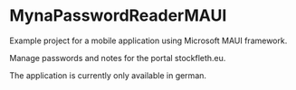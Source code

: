 # MynaPasswordReaderMAUI
Example project for a mobile application using Microsoft MAUI framework.

Manage passwords and notes for the portal stockfleth.eu.

The application is currently only available in german.
